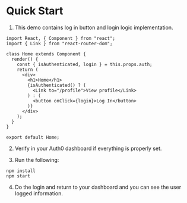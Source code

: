 
# Quick Start

1. This demo contains log in button and login logic implementation.
```
import React, { Component } from "react";
import { Link } from "react-router-dom";

class Home extends Component {
  render() {
    const { isAuthenticated, login } = this.props.auth;
    return (
      <div>
        <h1>Home</h1>
        {isAuthenticated() ? (
          <Link to="/profile">View profile</Link>
        ) : (
          <button onClick={login}>Log In</button>
        )}
      </div>
    );
  }
}

export default Home;
```


2. Verify in your Auth0 dashboard if everything is properly set. 

3. Run the following:

```
npm install
npm start
```
4. Do the login and return to your dashboard and you can see the user logged information. 
